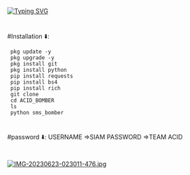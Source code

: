 ##
[![Typing SVG](https://readme-typing-svg.demolab.com?font=Fira+Code&size=35&pause=1000&color=F70000&width=435&lines=TEAM_ACID_BOMBER)](https://git.io/typing-svg)
#

#Installation ⬇️:

     pkg update -y
     pkg upgrade -y
     pkg install git
     pkg install python
     pip install requests
     pip install bs4
     pip install rich
     git clone 
     cd ACID_BOMBER
     ls
     python sms_bomber

#
#password ⬇️:
USERNAME =>SIAM
PASSWORD =>TEAM ACID

#

[![IMG-20230623-023011-476.jpg](https://i.postimg.cc/0jKwsK6N/IMG-20230623-023011-476.jpg)](https://postimg.cc/JHmn3n5w)
